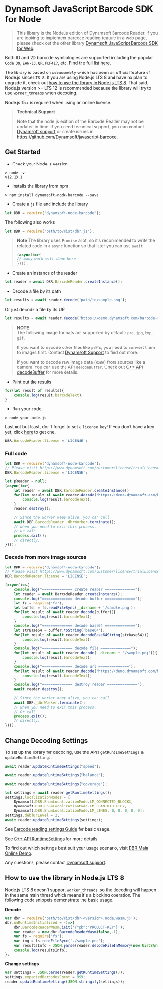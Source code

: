 # Dynamsoft JavaScript Barcode SDK for Node

>  This library is the Node.js edition of Dynamsoft Barcode Reader. If you are looking to implement barcode reading feature in a web page, please check out the other library [Dynamsoft JavaScript Barcode SDK for Web](https://www.npmjs.com/package/dynamsoft-javascript-barcode).

Both 1D and 2D barcode symbologies are supported including the popular `Code 39`, `EAN-13`, `QR`, `PDF417`, etc. Find the full list [here](https://www.dynamsoft.com/barcode-reader/overview/?utm_source=node&package=js).

The library is based on `webassembly` which has been an official feature of Node.js since `LTS 8`. If you are using Node.js LTS 8 and have no plan to upgrade it, check out [how to use the library in Node.js LTS 8](#how-to-use-the-library-in-nodejs-lts-8). That said, Node.js version >= LTS 12 is recommended because the library will try to use `worker_threads` when decoding. 

Node.js 15+ is required when using an online license.
> **Technical Support**
>
> Note that the node.js edition of the Barcode Reader may not be updated in time. If you need technical support, you can contact [Dynamsoft support](https://www.dynamsoft.com/company/contact/?utm_source=node&package=js) or create issues in
https://github.com/Dynamsoft/javascript-barcode.

## Get Started

* Check your Node.js version

```shell
> node -v
v12.13.1
```

* Installs the library from npm

```shell
> npm install dynamsoft-node-barcode --save
```
* Create a `js` file and include the library

```js
let DBR = require("dynamsoft-node-barcode");
```

The following also works
```js
let DBR = require("path/to/dist/dbr.js");
```

> **Note**
> The library uses `Promise` a lot, so it's recommended to write the related code in a `async` function so that later you can use `await`
>
> ```js
> (async()=>{
> // many work will done here
> })();
> ```

* Create an instance of the reader

```js
let reader = await DBR.BarcodeReader.createInstance();
```

* Decode a file by its path

```js
let results = await reader.decode('path/to/sample.png');
```

Or just decode a file by its URL

```js
let results = await reader.decode('https://demo.dynamsoft.com/barcode-reader/img/AllSupportedBarcodeTypes.png');
```
> **NOTE**  
> The following image formats are supported by default: `png`, `jpg`, `bmp`, `gif`. 
>
> If you want to decode other files like `pdf`'s, you need to convert them to images first. Contact [Dynamsoft Support](https://www.dynamsoft.com/company/contact/?utm_source=node&package=js) to find out more.
>
> If you want to decode raw image data (`RGBA`) from sources like a camera. You can use the API `deocdeBuffer`. Check out [C++ API decodeBuffer](https://www.dynamsoft.com/barcode-reader/programming/cplusplus/api-reference/cbarcodereader-methods/decode.html?ver=latest&utm_source=node&package=js#decodebuffer) for more details.

* Print out the results

```js
for(let result of results){
    console.log(result.barcodeText);
}
```

* Run your code.

```shell
> node your-code.js
```

Last not but least, don't forget to set a `license key`! If you don't have a key yet, click [here](https://www.dynamsoft.com/customer/license/trialLicense?product=dbr&package=js&utm_source=node) to get one.

```js
DBR.BarcodeReader.license = 'LICENSE';
```

### Full code

```js
let DBR = require('dynamsoft-node-barcode');
// Please visit https://www.dynamsoft.com/customer/license/trialLicense?product=dbr&package=js&utm_source=node to get a trial license
DBR.BarcodeReader.license = 'LICENSE';

let pReader = null;
(async()=>{
    let reader = await DBR.BarcodeReader.createInstance();
    for(let result of await reader.decode('https://demo.dynamsoft.com/barcode-reader/img/AllSupportedBarcodeTypes.png')){
        console.log(result.barcodeText);
    }
    reader.destroy();
    
    // Since the worker keep alive, you can call
    await DBR.BarcodeReader._dbrWorker.terminate();
    // when you need to exit this process.
    // Or call
    process.exit();
    // directly.
})();

```

### Decode from more image sources

```js
let DBR = require('dynamsoft-node-barcode');
// Please visit https://www.dynamsoft.com/customer/license/trialLicense?product=dbr&package=js&utm_source=node to get a trial license
DBR.BarcodeReader.license = 'LICENSE';

(async()=>{
    console.log("============== create reader ==============");
    let reader = await BarcodeReader.createInstance();
    console.log("============== decode buffer ==============");
    let fs = require('fs');
    let buffer = fs.readFileSync(__dirname + '/sample.png');
    for(let result of await reader.decode(buffer)){
        console.log(result.barcodeText);
    }
    console.log("============== decode base64 ==============");
    let strBase64 = buffer.toString('base64');
    for(let result of await reader.decodeBase64String(strBase64)){
        console.log(result.barcodeText);
    }
    console.log("============== decode file ==============");
    for(let result of await reader.decode(__dirname + '/sample.png')){
        console.log(result.barcodeText);
    }
    console.log("============== decode url ==============");
    for(let result of await reader.decode('https://demo.dynamsoft.com/barcode-reader/img/AllSupportedBarcodeTypes.png')){
        console.log(result.barcodeText);
    }
    console.log("============== destroy reader ==============");
    await reader.destroy();
    
    // Since the worker keep alive, you can call
    await DBR._dbrWorker.terminate();
    // when you need to exit this process.
    // Or call
    process.exit();
    // directly.
})();
```

## Change Decoding Settings

To set up the library for decoding, use the APIs `getRuntimeSettings` & `updateRuntimeSettings`.

```js
await reader.updateRuntimeSettings("speed");
```
```js
await reader.updateRuntimeSettings("balance");
```
```js
await reader.updateRuntimeSettings("coverage");
```
```js
let settings = await reader.getRuntimeSettings();
settings.localizationModes = [
    Dynamsoft.DBR.EnumLocalizationMode.LM_CONNECTED_BLOCKS,
    Dynamsoft.DBR.EnumLocalizationMode.LM_SCAN_DIRECTLY,
    Dynamsoft.DBR.EnumLocalizationMode.LM_LINES, 0, 0, 0, 0, 0];
settings.deblurLevel = 2;
await reader.updateRuntimeSettings(settings);
```

See [Barcode reading settings Guide](https://www.dynamsoft.com/barcode-reader/programming/cplusplus/user-guide.html?ver=latest#use-publicruntimesettings-struct-to-change-settings?utm_source=node&package=js) for basic usage.

See [C++ API RuntimeSettings](https://www.dynamsoft.com/barcode-reader/programming/c-cplusplus/struct/PublicRuntimeSettings.html?utm_source=node&package=js) for more details.

To find out which settings best suit your usage scenario, visit [DBR Main Online Demo](https://demo.dynamsoft.com/barcode-reader/?utm_source=node&package=js).

Any questions, please contact [Dynamsoft support](https://www.dynamsoft.com/company/contact/?utm_source=node&package=js).



## How to use the library in Node.js LTS 8

Node.js LTS 8 doesn't support `worker_threads`, so the decoding will happen in the same main thread which means it's a blocking operation. The following code snippets demonstrate the basic usage.

**Decode**

```js
var dbr = require('path/to/dist/dbr-<version>.node.wasm.js');
dbr.onRuntimeInitialized = ()=>{
    dbr.BarcodeReaderWasm.init('{"pk":"PRODUCT-KEY"}');
    var reader = new dbr.BarcodeReaderWasm(false,-1);
    var fs = require('fs');
    var img = fs.readFileSync('./sample.png');
    var resultsInfo = JSON.parse(reader.decodeFileInMemory(new Uint8Array(img)));
    console.log(resultsInfo);
};
```

**Change settings**

```js
var settings = JSON.parse(reader.getRuntimeSettings());
settings.expectedBarcodesCount = 999;
reader.updateRuntimeSettings(JSON.stringify(settings));
```





